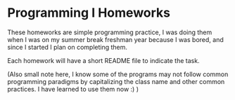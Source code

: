 # Programming I Homeworks

These homeworks are simple programming practice, I was doing them when I was on my summer break freshman year because I was bored, and since I started I plan on completing them.

Each homework will have a short README file to indicate the task.

(Also small note here, I know some of the programs may not follow common programming paradigms by capitalizing the class name and other common practices. I have learned to use them now :) )
